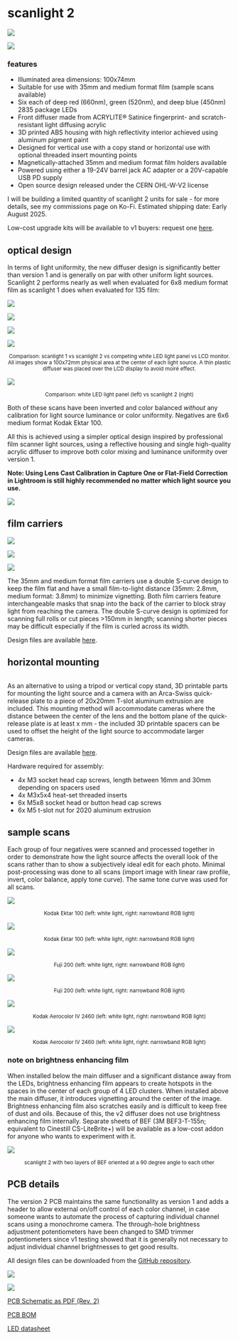 # scanlight 2

![](<images/light_with_film_v2.jpg>)

![](<images/diffuser_v2.jpg>)

### features
* Illuminated area dimensions: 100x74mm
* Suitable for use with 35mm and medium format film (sample scans available)
* Six each of deep red (660nm), green (520nm), and deep blue (450nm) 2835 package LEDs
* Front diffuser made from ACRYLITE® Satinice fingerprint- and scratch-resistant light diffusing acrylic
* 3D printed ABS housing with high reflectivity interior achieved using aluminum pigment paint
* Designed for vertical use with a copy stand or horizontal use with optional threaded insert mounting points
* Magnetically-attached 35mm and medium format film holders available
* Powered using either a 19-24V barrel jack AC adapter or a 20V-capable USB PD supply
* Open source design released under the CERN OHL-W-V2 license

I will be building a limited quantity of scanlight 2 units for sale - for more details, see my commissions page on Ko-Fi. Estimated shipping date: Early August 2025.

Low-cost upgrade kits will be available to v1 buyers: request one [here]().

## optical design

In terms of light uniformity, the new diffuser design is significantly better than version 1 and is generally on par with other uniform light sources. Scanlight 2 performs nearly as well when evaluated for 6x8 medium format film as scanlight 1 does when evaluated for 135 film:

![](<data/plots/luminance_plot_scanlight v2.png>)

![](<data/plots/luminance_plot_scanlight v1.png>)

![](<data/plots/luminance_plot_competing white LED panel.png>)

![](<data/plots/luminance_plot_center of 15 inch LCD display.png>)

<p align="center"><small>Comparison: scanlight 1 vs scanlight 2 vs competing white LED light panel vs LCD monitor. All images show a 100x72mm physical area at the center of each light source. A thin plastic diffuser was placed over the LCD display to avoid moiré effect.</small></p>

![](images/scan_comparison_ektar_2.jpg)

<p align="center"><small>Comparison: white LED light panel (left) vs scanlight 2 (right)</small></p>

Both of these scans have been inverted and color balanced *without* any calibration for light source luminance or color uniformity. Negatives are 6x6 medium format Kodak Ektar 100.

All this is achieved using a simpler optical design inspired by professional film scanner light sources, using a reflective housing and single high-quality acrylic diffuser to improve both color mixing and luminance uniformity over version 1.

**Note: Using Lens Cast Calibration in Capture One or Flat-Field Correction in Lightroom is still highly recommended no matter which light source you use.**

![](<images/scanlight_v2_cad.png>)

## film carriers

![](images/filmcarriers_front.jpg)

![](images/filmcarriers_back.jpg)

![](images/filmcarrier_35_cad.png)

The 35mm and medium format film carriers use a double S-curve design to keep the film flat and have a small film-to-light distance (35mm: 2.8mm, medium format: 3.8mm) to minimize vignetting. Both film carriers feature interchangeable masks that snap into the back of the carrier to block stray light from reaching the camera. The double S-curve design is optimized for scanning full rolls or cut pieces >150mm in length; scanning shorter pieces may be difficult especially if the film is curled across its width.

Design files are available [here](https://github.com/jackw01/scanlight/3d/film_carriers).

## horizontal mounting

![]()

As an alternative to using a tripod or vertical copy stand, 3D printable parts for mounting the light source and a camera with an Arca-Swiss quick-release plate to a piece of 20x20mm T-slot aluminum extrusion are included. This mounting method will accommodate cameras where the distance between the center of the lens and the bottom plane of the quick-release plate is at least x mm - the included 3D printable spacers can be used to offset the height of the light source to accommodate larger cameras.

Design files are available [here](https://github.com/jackw01/scanlight/3d/horizontal).

Hardware required for assembly:
* 4x M3 socket head cap screws, length between 16mm and 30mm depending on spacers used
* 4x M3x5x4 heat-set threaded inserts
* 6x M5x8 socket head or button head cap screws
* 6x M5 t-slot nut for 2020 aluminum extrusion

## sample scans

Each group of four negatives were scanned and processed together in order to demonstrate how the light source affects the overall look of the scans rather than to show a subjectively ideal edit for each photo. Minimal post-processing was done to all scans (import image with linear raw profile, invert, color balance, apply tone curve). The same tone curve was used for all scans.

![](images/scan_comparison_ektar_1.jpg)

<p align="center"><small>Kodak Ektar 100 (left: white light, right: narrowband RGB light)</small></p>

![](images/scan_comparison_ektar_3.jpg)

<p align="center"><small>Kodak Ektar 100 (left: white light, right: narrowband RGB light)</small></p>

![](images/scan_comparison_fuji200_1.jpg)

<p align="center"><small>Fuji 200 (left: white light, right: narrowband RGB light)</small></p>

![](images/scan_comparison_fuji200_2.jpg)

<p align="center"><small>Fuji 200 (left: white light, right: narrowband RGB light)</small></p>

![](images/scan_comparison_aerocolor_1.jpg)

<p align="center"><small>Kodak Aerocolor IV 2460 (left: white light, right: narrowband RGB light)</small></p>

![](images/scan_comparison_aerocolor_2.jpg)

<p align="center"><small>Kodak Aerocolor IV 2460 (left: white light, right: narrowband RGB light)</small></p>

### note on brightness enhancing film

When installed below the main diffuser and a significant distance away from the LEDs, brightness enhancing film appears to create hotspots in the spaces in the center of each group of 4 LED clusters. When installed above the main diffuser, it introduces vignetting around the center of the image. Brightness enhancing film also scratches easily and is difficult to keep free of dust and oils. Because of this, the v2 diffuser does not use brightness enhancing film internally. Separate sheets of BEF (3M BEF3-T-155n; equivalent to Cinestill CS-LiteBrite+) will be available as a low-cost addon for anyone who wants to experiment with it.

![](<data/plots/luminance_plot_scanlight v2 with BEF.png>)

<p align="center"><small>scanlight 2 with two layers of BEF oriented at a 90 degree angle to each other</small></p>

## PCB details

The version 2 PCB maintains the same functionality as version 1 and adds a header to allow external on/off control of each color channel, in case someone wants to automate the process of capturing individual channel scans using a monochrome camera. The through-hole brightness adjustment potentiometers have been changed to SMD trimmer potentiometers since v1 testing showed that it is generally not necessary to adjust individual channel brightnesses to get good results.

All design files can be downloaded from the [GitHub repository](https://github.com/jackw01/scanlight/pcb_v2).

![](images/pcb_r2.png)

![](images/pcb_cad_r2.png)

[PCB Schematic as PDF (Rev. 2)](pcb_r2/scanlight_schematic_r2_20250328.pdf)

[PCB BOM](pcb_r2/scanlight_bom_r2_20250328.csv)

[LED datasheet](https://downloads.cree-led.com/files/ds/j/JSeries-2835-Color.pdf)
